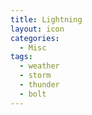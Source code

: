 ```yaml
---
title: Lightning
layout: icon
categories:
  - Misc
tags:
  - weather
  - storm
  - thunder
  - bolt
---
```

